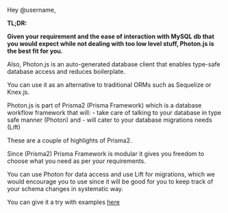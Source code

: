 Hey @username,

**TL;DR:**

**Given your requirement and the ease of interaction with MySQL db that you would expect while not dealing with too low level stuff, Photon.js is the best fit for you.**


Also, Photon.js is an auto-generated database client that enables type-safe database access and reduces boilerplate.

You can use it as an alternative to traditional ORMs such as Sequelize or  Knex.js.

Photon.js is part of Prisma2 (Prisma Framework) which is a database workflow framework that will:
    - take care of talking to your database in type safe manner (Photon) and 
    - will cater to your database migrations needs (Lift)

These are a couple of highlights of Prisma2.

Since (Prisma2) Prisma Framework is modular it gives you freedom to choose what you need as per your requirements.

You can use Photon for data access and use Lift for migrations, which we would encourage you to use since it will be good for you to keep track of your schema changes in systematic way.

You can give it a try with examples [here](https://github.com/prisma/prisma-examples)
